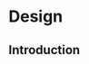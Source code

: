 <link rel="stylesheet" href="{{baseUrl}}/css/textbook.css">

<div class="website-content">

<div id="main">

# Design

## Introduction

<include src="introduction/basic/print.md" />
<include src="introduction/multilevelDesign/print.md" />

</div>

</div>
